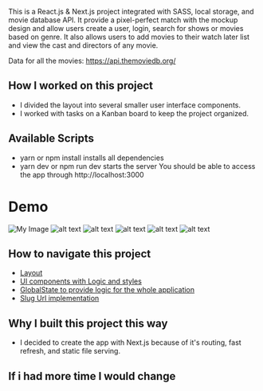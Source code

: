 This is a React.js & Next.js project integrated with SASS, local storage, and movie database API. It provide a pixel-perfect match with the mockup design and allow users create a user, login, search for shows or movies based on genre. It also allows users to add movies to their watch later list and view the cast and directors of any movie.

Data for all the movies: https://api.themoviedb.org/
## How I worked on this project
* I divided the layout into several smaller user interface components.
* I worked with tasks on a Kanban board to keep the project organized.

## Available Scripts
* yarn or npm install installs all dependencies
* yarn dev or npm run dev starts the server You should be able to access the app through http://localhost:3000

# Demo 
![My Image](../../tree/main/public/img/account.png)
![alt text](../../tree/main/public/gifs/castcrew.gif)
![alt text](../../tree/main/public/gifs/watchlist.gif)
![alt text](../../tree/main/public/gifs/shows.gif)
![alt text](../../tree/main/public/gifs/movies.gif)
![alt text](../../tree/main/public/gifs/signout.gif)

## How to navigate this project
* [Layout](../../tree/main/components/Layouts)
* [UI components with Logic and styles](../../tree/main/components/UI)
* [GlobalState to provide logic for the whole application](../../tree/main/components/HBOProvider.js)
* [Slug Url implementation](../../tree/main/pages/[mediaType])
  
## Why I built this project this way 
* I decided to create the app with Next.js because of it's routing, fast refresh, and static file serving.

## If i had more time I would change


